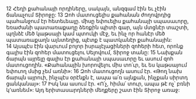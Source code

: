 12 Հեղի քահանայի որդիները, սակայն, անզգամ էին եւ չէին ճանաչում Տիրոջը: 13 Զոհ մատուցելիս քահանան ժողովրդից պահանջում էր հետեւեալը. միսը եփուելիս քահանայի սպասաւորը, եռաժանի պատառաքաղը ձեռքին պիտի գար, այն մտցնէր տաշտի, պղնձէ մեծ կաթսայի կամ պտուկի մէջ, եւ ինչ որ հանէր մեծ պատառաքաղն այնտեղից, պէտք է պատկանէր քահանային: 14 Այսպէս էին վարւում բոլոր իսրայէլացիների զոհերի հետ, որոնք գալիս էին զոհեր մատուցելու Սելովում, Տիրոջ տանը: 15 Նախքան ճարպն այրելը գալիս էր քահանայի սպասաւորը եւ ասում զոհ մատուցողին. «Քահանային խորովելու միս տո՛ւր, եւ ես կաթսայում եփուող մսից չեմ առնի»: 16 Զոհ մատուցողն ասում էր. «Թող նախ ճարպն այրուի, ինչպէս օրէնքն է, ապա ա՛ռ այնքան, ինչքան սիրտդ ցանկանայ»: 17 Իսկ նա ասում էր. «Ո՛չ, հիմա՛ տուր, ապա թէ ոչ՝ բռնի կ՚առնեմ»: Այդ երիտասարդների մեղքերը շատ էին Տիրոջ առաջ:
